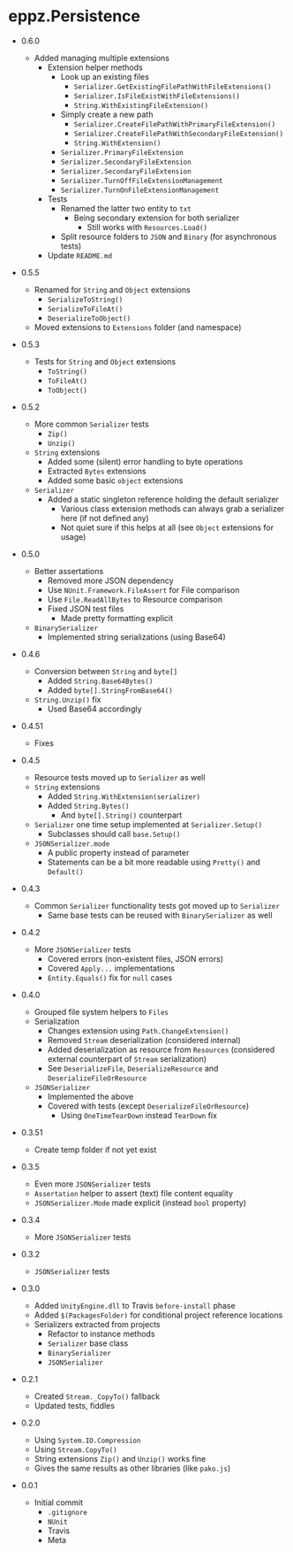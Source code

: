 # eppz.Persistence

* 0.6.0

	+ Added managing multiple extensions
		+ Extension helper methods
			+ Look up an existing files
				+ `Serializer.GetExistingFilePathWithFileExtensions()`
				+ `Serializer.IsFileExistWithFileExtensions()`
				+ `String.WithExistingFileExtension()`
			+ Simply create a new path
				+ `Serializer.CreateFilePathWithPrimaryFileExtension()`
				+ `Serializer.CreateFilePathWithSecondaryFileExtension()`
				+ `String.WithExtension()`
			+ `Serializer.PrimaryFileExtension`
			+ `Serializer.SecondaryFileExtension`
			+ `Serializer.SecondaryFileExtension`
			+ `Serializer.TurnOffFileExtensionManagement`
			+ `Serializer.TurnOnFileExtensionManagement`
		+ Tests
			+ Renamed the latter two entity to `txt`
				+ Being secondary extension for both serializer
					+ Still works with `Resources.Load()`
			+ Split resource folders to `JSON` and `Binary` (for asynchronous tests)
		+ Update `README.md`

* 0.5.5

	+ Renamed for `String` and `Object` extensions
		+ `SerializeToString()`
		+ `SerializeToFileAt()`
		+ `DeserializeToObject()`
	+ Moved extensions to `Extensions` folder (and namespace)

* 0.5.3

	+ Tests for `String` and `Object` extensions
		+ `ToString()`
		+ `ToFileAt()`
		+ `ToObject()`

* 0.5.2

	+ More common `Serializer` tests
		+ `Zip()`
		+ `Unzip()`		
	+ `String` extensions
		+ Added some (silent) error handling to byte operations
		+ Extracted `Bytes` extensions
		+ Added some basic `object` extensions
	+ `Serializer`
		+ Added a static singleton reference holding the default serializer
			+ Various class extension methods can always grab a serializer here (if not defined any)
			+ Not quiet sure if this helps at all (see `Object` extensions for usage)

* 0.5.0

	+ Better assertations
		+ Removed more JSON dependency
		+ Use `NUnit.Framework.FileAssert` for File comparison
		+ Use `File.ReadAllBytes` to Resource comparison
		+ Fixed JSON test files
			+ Made pretty formatting explicit
	+ `BinarySerializer`
		+ Implemented string serializations (using Base64)

* 0.4.6

	+ Conversion between `String` and `byte[]`
		+ Added `String.Base64Bytes()`
		+ Added `byte[].StringFromBase64()`
	+ `String.Unzip()` fix
		+ Used Base64 accordingly

* 0.4.51

	+ Fixes

* 0.4.5

	+ Resource tests moved up to `Serializer` as well
	+ `String` extensions
		+ Added `String.WithExtension(serializer)`
		+ Added `String.Bytes()`
			+ And `byte[].String()` counterpart
	+ `Serializer` one time setup implemented at `Serializer.Setup()`
		+ Subclasses should call `base.Setup()`
	+ `JSONSerializer.mode`
		+ A public property instead of parameter
		+ Statements can be a bit more readable using `Pretty()` and `Default()`

* 0.4.3

	+ Common `Serializer` functionality tests got moved up to `Serializer`
		+ Same base tests can be reused with `BinarySerializer` as well

* 0.4.2

	+ More `JSONSerializer` tests
		+ Covered errors (non-existent files, JSON errors)
		+ Covered `Apply...` implementations
		+ `Entity.Equals()` fix for `null` cases

* 0.4.0

	+ Grouped file system helpers to `Files`
	+ Serialization
		+ Changes extension using `Path.ChangeExtension()`
		+ Removed `Stream` deserialization (considered internal)
		+ Added deserialization as resource from `Resources` (considered external counterpart of `Stream` serialization)
		+ See `DeserializeFile`, `DeserializeResource` and `DeserializeFileOrResource`
	+ `JSONSerializer`
		+ Implemented the above
		+ Covered with tests (except `DeserializeFileOrResource`)
			+ Using `OneTimeTearDown` instead `TearDown` fix

* 0.3.51
	
	+ Create temp folder if not yet exist

* 0.3.5

	+ Even more `JSONSerializer` tests
	+ `Assertation` helper to assert (text) file content equality
	+ `JSONSerializer.Mode` made explicit (instead `bool` property)

* 0.3.4

	+ More `JSONSerializer` tests

* 0.3.2

	+ `JSONSerializer` tests

* 0.3.0

	+ Added `UnityEngine.dll` to Travis `before-install` phase
	+ Added `$(PackagesFolder)` for conditional project reference locations
	+ Serializers extracted from projects
		+ Refactor to instance methods
		+ `Serializer` base class
		+ `BinarySerializer`
		+ `JSONSerializer`

* 0.2.1

	+ Created `Stream._CopyTo()` fallback
	+ Updated tests, fiddles

* 0.2.0

	+ Using `System.IO.Compression`
	+ Using `Stream.CopyTo()`
	+ String extensions `Zip()` and `Unzip()` works fine
	+ Gives the same results as other libraries (like `pako.js`)

* 0.0.1

	+ Initial commit
		+ `.gitignore`
		+ `NUnit`
		+ Travis
		+ Meta